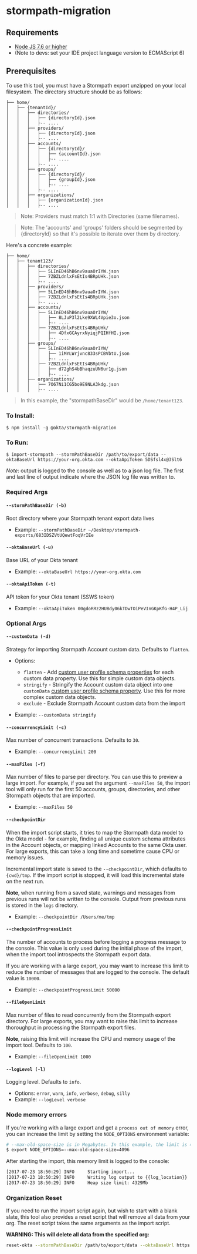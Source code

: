 # stormpath-migration

## Requirements

- [Node JS 7.6 or higher](https://nodejs.org/en/download/)
- (Note to devs: set your IDE project language version to ECMAScript 6)

## Prerequisites
To use this tool, you must have a Stormpath export unzipped on your local filesystem. The directory structure should be as follows:
```
├── home/
│   ├── {tenantId}/
│   │   ├── directories/
│   │   │   ├── {directoryId}.json
│   │   │   ├-- ....
│   │   ├── providers/
│   │   │   ├── {directoryId}.json
│   │   │   ├-- ....
│   │   ├── accounts/
│   │   │   ├── {directoryId}/
│   │   │   │   ├── {accountId}.json
│   │   │   │   ├-- ....
│   │   │   ├-- ....
│   │   ├── groups/
│   │   │   ├── {directoryId}/
│   │   │   │   ├── {groupId}.json
│   │   │   │   ├-- ....
│   │   │   ├-- ....
│   │   ├── organizations/
│   │   │   ├── {organizationId}.json
│   │   │   ├-- ....
```
> Note: Providers must match 1:1 with Directories (same filenames).

> Note: The 'accounts' and 'groups' folders should be segmented by {directoryId} so that it's possible to iterate over them by directory.

Here's a concrete example:
```
├── home/
│   ├── tenant123/
│   │   ├── directories/
│   │   │   ├── 5LInED46hB6nv9auaOrIYW.json
│   │   │   ├── 7ZBZLdnlxFsEtIs4BRpUHk.json
│   │   │   ├-- ....
│   │   ├── providers/
│   │   │   ├── 5LInED46hB6nv9auaOrIYW.json
│   │   │   ├── 7ZBZLdnlxFsEtIs4BRpUHk.json
│   │   │   ├-- ....
│   │   ├── accounts/
│   │   │   ├── 5LInED46hB6nv9auaOrIYW/
│   │   │   │   ├── 8LJuP3l2Lke9XWL4Vpie3o.json
│   │   │   │   ├-- ....
│   │   │   ├── 7ZBZLdnlxFsEtIs4BRpUHk/
│   │   │   │   ├── 4DfxGCAyrxNyiqjPQIHfHI.json
│   │   │   │   ├-- ....
│   │   ├── groups/
│   │   │   ├── 5LInED46hB6nv9auaOrIYW/
│   │   │   │   ├── 1iMYLWrjvnc833sPCBVbtU.json
│   │   │   │   ├-- ....
│   │   │   ├── 7ZBZLdnlxFsEtIs4BRpUHk/
│   │   │   │   ├── d72ghS4bBhaqzuUN6ur1g.json
│   │   │   │   ├-- ....
│   │   ├── organizations/
│   │   │   ├── 7O67Ni1CG5bo9E9NLA3kdg.json
│   │   │   ├-- ....
```

> In this example, the "stormpathBaseDir" would be `/home/tenant123`.

### To Install:
```
$ npm install -g @okta/stormpath-migration
```

### To Run:
```
$ import-stormpath --stormPathBaseDir /path/to/export/data --oktaBaseUrl https://your-org.okta.com --oktaApiToken 5DSfsl4x@3Slt6
```

*Note*: output is logged to the console as well as to a json log file. The first and last line of output
indicate where the JSON log file was written to.

### Required Args

#### `--stormPathBaseDir (-b)`

Root directory where your Stormpath tenant export data lives

- Example: `--stormPathBaseDir ~/Desktop/stormpath-exports/683IDSZVtUQewtFoqVrIEe`

#### `--oktaBaseUrl (-u)`

Base URL of your Okta tenant

- Example: `--oktaBaseUrl https://your-org.okta.com`

#### `--oktaApiToken (-t)`

API token for your Okta tenant (SSWS token)

- Example: `--oktaApiToken 00gdoRRz2HUBdy06kTDwTOiPeVInGKpKfG-H4P_Lij`

### Optional Args

#### `--customData (-d)`

Strategy for importing Stormpath Account custom data. Defaults to `flatten`.

- Options:

  - `flatten` - Add [custom user profile schema properties](http://developer.okta.com/docs/api/resources/schemas.html#user-profile-schema-property-object) for each custom data property. Use this for simple custom data objects.
  - `stringify` - Stringify the Account custom data object into one `customData` [custom user profile schema property](http://developer.okta.com/docs/api/resources/schemas.html#user-profile-schema-property-object). Use this for more complex custom data objects.
  - `exclude` - Exclude Stormpath Account custom data from the import

- Example: `--customData stringify`

#### `--concurrencyLimit (-c)`

Max number of concurrent transactions. Defaults to `30`.

- Example: `--concurrencyLimit 200`

#### `--maxFiles (-f)`

Max number of files to parse per directory. You can use this to preview a large import. For example, if you set the argument `--maxFiles 50`, the import tool will only run for the first 50 accounts, groups, directories, and other Stormpath objects that are imported.

- Example: `--maxFiles 50`

#### `--checkpointDir`

When the import script starts, it tries to map the Stormpath data model to the Okta model - for example, finding all unique custom schema attributes in the Account objects, or mapping linked Accounts to the same Okta user. For large exports, this can take a long time and sometime cause CPU or memory issues.

Incremental import state is saved to the `--checkpointDir`, which defaults to `{cwd}/tmp`. If the import script is stopped, it will load this incremental state on the next run.

**Note**, when running from a saved state, warnings and messages from previous runs will not be written to the console. Output from previous runs is stored in the `logs` directory.

- Example: `--checkpointDir /Users/me/tmp`

#### `--checkpointProgressLimit`

The number of accounts to process before logging a progress message to the console. This value is only used during the initial phase of the import, when the import tool introspects the Stormpath export data.

If you are working with a large export, you may want to increase this limit to reduce the number of messages that are logged to the console. The default value is `10000`.

- Example: `--checkpointProgressLimit 50000`

#### `--fileOpenLimit`

Max number of files to read concurrently from the Stormpath export directory. For large exports, you may want to raise this limit to increase thoroughput in processing the Stormpath export files.

**Note**, raising this limit will increase the CPU and memory usage of the import tool. Defaults to `100`.

- Example: `--fileOpenLimit 1000`

#### `--logLevel (-l)`

Logging level. Defaults to `info`.

- Options: `error`, `warn`, `info`, `verbose`, `debug`, `silly`
- Example: `--logLevel verbose`

### Node memory errors

If you're working with a large export and get a `process out of memory` error, you can increase the limit by setting the `NODE_OPTIONS` environment variable:

```bash
# --max-old-space-size is in Megabytes. In this example, the limit is 4Gb.
$ export NODE_OPTIONS=--max-old-space-size=4096
```

After starting the import, this memory limit is logged to the console:

```bash
[2017-07-23 18:50:29] INFO     Starting import...
[2017-07-23 18:50:29] INFO     Writing log output to {{log_location}}
[2017-07-23 18:50:29] INFO     Heap size limit: 4329Mb
```

### Organization Reset

If you need to run the import script again, but wish to start with a blank slate, this tool also provides a reset script that will remove all data from your org. The reset script takes the same arguments as the import script.

**WARNING: This will delete all data from the specified org:**

```bash
reset-okta --stormPathBaseDir /path/to/export/data --oktaBaseUrl https://your-org.okta.com --oktaApiToken 5DSfsl4x@3Slt6
```
